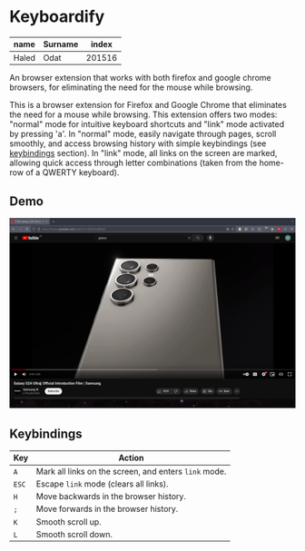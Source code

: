 # Keyboardify

| name  | Surname | index  |
|-------|---------|--------|
| Haled | Odat    | 201516 |

An browser extension that works with both firefox and google chrome browsers, for eliminating the need for the mouse while browsing.

This is a browser extension for Firefox and Google Chrome that eliminates the need for a mouse while browsing.
This extension offers two modes: "normal" mode for intuitive keyboard shortcuts and "link" mode activated by pressing 'a'.
In "normal" mode, easily navigate through pages, scroll smoothly, and access browsing history with simple keybindings (see <a href="#keybindings">keybindings</a> section).
In "link" mode, all links on the screen are marked, allowing quick access through letter combinations (taken from the home-row of a QWERTY keyboard).

## Demo

![demo](./docs/demo.gif)

## Keybindings

| Key   | Action                                                |
|-------|-------------------------------------------------------|
| `A`   | Mark all links on the screen, and enters `link` mode. |
| `ESC` | Escape `link` mode (clears all links).                |
| `H`   | Move backwards in the browser history.                |
| `;`   | Move forwards in the browser history.                 |
| `K`   | Smooth scroll up.                                     |
| `L`   | Smooth scroll down.                                   |

